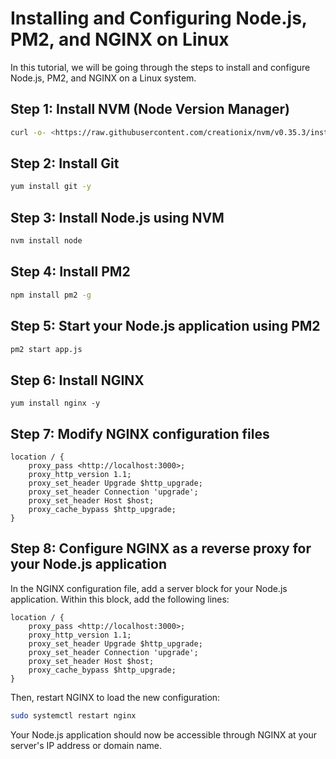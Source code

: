 # Installing and Configuring Node.js, PM2, and NGINX on Linux

In this tutorial, we will be going through the steps to install and configure Node.js, PM2, and NGINX on a Linux system.

## Step 1: Install NVM (Node Version Manager)

```bash
curl -o- <https://raw.githubusercontent.com/creationix/nvm/v0.35.3/install.sh> | bash

```

## Step 2: Install Git

```bash
yum install git -y

```

## Step 3: Install Node.js using NVM

```bash
nvm install node

```

## Step 4: Install PM2

```bash
npm install pm2 -g

```

## Step 5: Start your Node.js application using PM2

```bash
pm2 start app.js

```

## Step 6: Install NGINX

```
yum install nginx -y

```

## Step 7: Modify NGINX configuration files

```
location / {
    proxy_pass <http://localhost:3000>;
    proxy_http_version 1.1;
    proxy_set_header Upgrade $http_upgrade;
    proxy_set_header Connection 'upgrade';
    proxy_set_header Host $host;
    proxy_cache_bypass $http_upgrade;
}

```

## Step 8: Configure NGINX as a reverse proxy for your Node.js application

In the NGINX configuration file, add a server block for your Node.js application. Within this block, add the following lines:

```
location / {
    proxy_pass <http://localhost:3000>;
    proxy_http_version 1.1;
    proxy_set_header Upgrade $http_upgrade;
    proxy_set_header Connection 'upgrade';
    proxy_set_header Host $host;
    proxy_cache_bypass $http_upgrade;
}

```

Then, restart NGINX to load the new configuration:

```bash
sudo systemctl restart nginx

```

Your Node.js application should now be accessible through NGINX at your server's IP address or domain name.